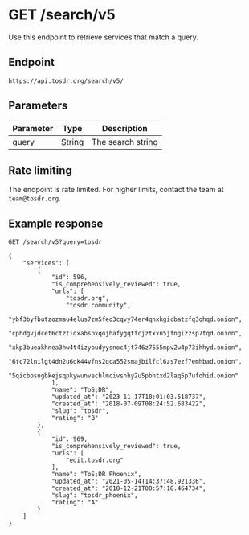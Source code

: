 # GET /search/v5

Use this endpoint to retrieve services that match a query.

## Endpoint

```
https://api.tosdr.org/search/v5/
```

## Parameters

| Parameter | Type   | Description       |
| --------- | ------ | ----------------- |
| query     | String | The search string |

## Rate limiting

The endpoint is rate limited. For higher limits, contact the team at `team@tosdr.org`.

## Example response

`GET /search/v5?query=tosdr`

```
{
    "services": [
        {
            "id": 596,
            "is_comprehensively_reviewed": true,
            "urls": [
                "tosdr.org",
                "tosdr.community",
                "ybf3byfbutzozmau4elus7zm5feo3cqvy74er4qnxkgicbatzfq3qhqd.onion",
                "cphdgvjdcet6ctztiqxabspxqojhafygqtfcjztxxn5jfngizzsp7tqd.onion",
                "xkp3bueakhnea3hw4t4izybudyysnoc4jt746z7555mpv2w4p73ihhyd.onion",
                "6tc72lnilgt4dn2u6qk44vfns2qca552smajbilfcl6zs7ezf7emhbad.onion",
                "5qicbosngbkejsqpkywunvechlmcivsnhy2u5pbhtxd2laq5p7ufohid.onion"
            ],
            "name": "ToS;DR",
            "updated_at": "2023-11-17T18:01:03.518737",
            "created_at": "2018-07-09T08:24:52.683422",
            "slug": "tosdr",
            "rating": "B"
        },
        {
            "id": 969,
            "is_comprehensively_reviewed": true,
            "urls": [
                "edit.tosdr.org"
            ],
            "name": "ToS;DR Phoenix",
            "updated_at": "2021-05-14T14:37:48.921336",
            "created_at": "2018-12-21T00:57:18.464734",
            "slug": "tosdr_phoenix",
            "rating": "A"
        }
    ]
}
```
